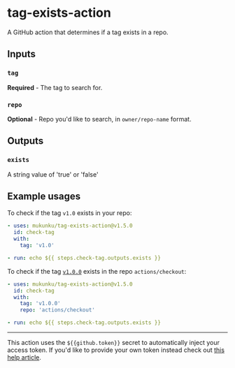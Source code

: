 # tag-exists-action
A GitHub action that determines if a tag exists in a repo.

## Inputs

### `tag` 

**Required** - The tag to search for.

### `repo`

**Optional** - Repo you'd like to search, in `owner/repo-name` format.

## Outputs

### `exists`

A string value of 'true' or 'false'

## Example usages

To check if the tag `v1.0` exists in your repo:
```yaml
- uses: mukunku/tag-exists-action@v1.5.0
  id: check-tag
  with: 
    tag: 'v1.0'

- run: echo ${{ steps.check-tag.outputs.exists }}
```

To check if the tag [`v1.0.0`](https://github.com/actions/checkout/releases/tag/v1.0.0) exists in the repo `actions/checkout`:
```yaml
- uses: mukunku/tag-exists-action@v1.5.0
  id: check-tag
  with: 
    tag: 'v1.0.0'
    repo: 'actions/checkout'

- run: echo ${{ steps.check-tag.outputs.exists }}
```

<hr>

This action uses the `${{github.token}}` secret to automatically inject your access token. If you'd like to provide your own token instead check out [this help article](https://github.com/mukunku/tag-exists-action/wiki/Setting-the-GITHUB_TOKEN-explicitly).
